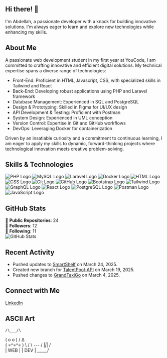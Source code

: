 ## Hi there! 👋

I'm Abdellah, a passionate developer with a knack for building innovative solutions. I'm always eager to learn and explore new technologies while enhancing my skills.

## About Me

A passionate web development student in my first year at YouCode, I am committed to crafting innovative and efficient digital solutions. My technical expertise spans a diverse range of technologies:

- Front-End: Proficient in HTML,Javascript, CSS, with specialized skills in Tailwind and React
- Back-End: Developing robust applications using PHP and Laravel framework
- Database Management: Experienced in SQL and PostgreSQL
- Design & Prototyping: Skilled in Figma for UI/UX design
- API Development & Testing: Proficient with Postman
- System Design: Experienced in UML conception
- Version Control: Expertise in Git and GitHub workflows
- DevOps: Leveraging Docker for containerization

Driven by an insatiable curiosity and a commitment to continuous learning, I am eager to apply my skills to dynamic, forward-thinking projects where technological innovation meets creative problem-solving.

## Skills & Technologies

![PHP Logo](https://icones8.fr/icons/set/php)
![MySQL Logo](https://icones8.fr/icons/set/mysql)
![Laravel Logo](https://icones8.fr/icons/set/laravel)
![Docker Logo](https://icones8.fr/icons/set/docker)
![HTML Logo](https://icones8.fr/icons/set/html)
![CSS Logo](https://icones8.fr/icons/set/css)
![Git Logo](https://icones8.fr/icons/set/git)
![GitHub Logo](https://icones8.fr/icons/set/github)
![Bootstrap Logo](https://icones8.fr/icons/set/bootstrap)
![Tailwind Logo](https://icones8.fr/icons/set/tailwind)
![GraphQL Logo](https://icones8.fr/icons/set/graphql)
![React Logo](https://icones8.fr/icons/set/react)
![PostgreSQL Logo](https://icones8.fr/icons/set/postgresql)
![Postman Logo](https://icones8.fr/icons/set/postman)
![JavaScript Logo](https://icones8.fr/icons/set/javascript)

## GitHub Stats

🔹 **Public Repositories**: 24  
🔹 **Followers**: 12  
🔹 **Following**: 11  
![GitHub Stats](https://github-readme-stats.vercel.app/api?username=Abdellah-EL-malky&show_icons=true&theme=radical)

## Recent Activity

- Pushed updates to [SmartShelf](https://github.com/Abdellah-EL-malky/SmartShelf) on March 24, 2025.
- Created new branch for [TalentPool-API](https://github.com/Abdellah-EL-malky/TalentPool-API) on March 19, 2025.
- Pushed changes to [GrandTaxiGo](https://github.com/Abdellah-EL-malky/GrandTaxiGo) on March 4, 2025.

## Connect with Me

[LinkedIn](https://www.linkedin.com/in/abdellah-el-malky-3515761b5/)

## ASCII Art

    /\___/\
   (  o o  )
   /   ∆   \
  (  =^=^=  )
   \       /
    \ --- /
     |_|_|
    /     \
   |  WEB  |
   |  DEV  |
    \_____/
